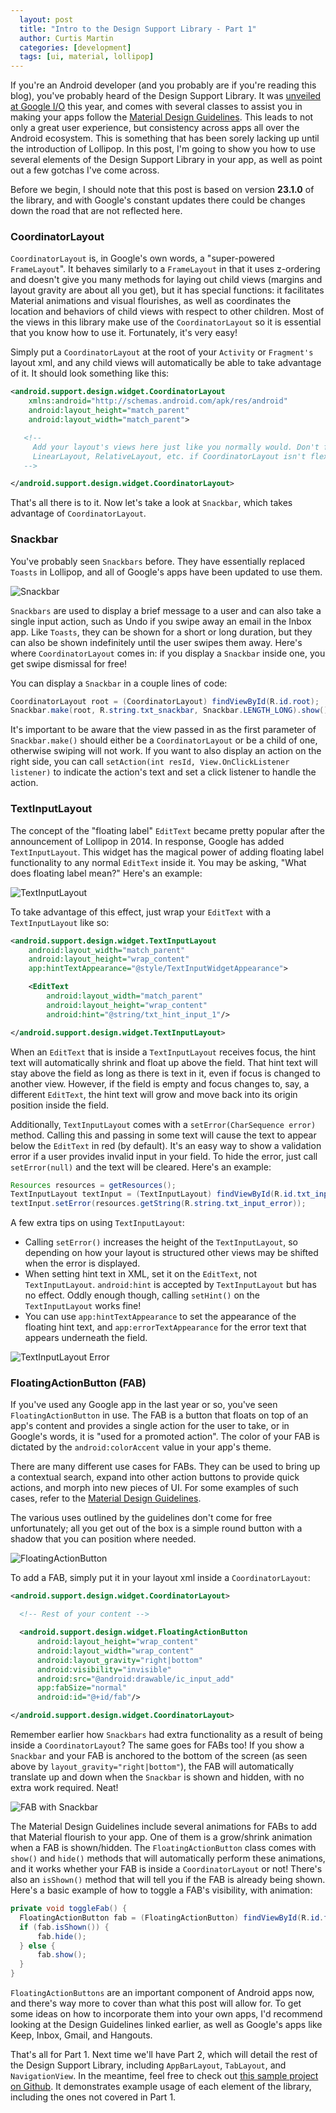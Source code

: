 ```yaml
---
  layout: post
  title: "Intro to the Design Support Library - Part 1"
  author: Curtis Martin
  categories: [development]
  tags: [ui, material, lollipop]
---
```


If you're an Android developer (and you probably are if you're reading this blog), you've probably heard of the Design Support Library. It was [unveiled at Google I/O](http://android-developers.blogspot.com/2015/05/android-design-support-library.html) this year, and comes with several classes to assist you in making your apps follow the [Material Design Guidelines](https://www.google.com/design/spec/material-design/introduction.html). This leads to not only a great user experience, but consistency across apps all over the Android ecosystem. This is something that has been sorely lacking up until the introduction of Lollipop. In this post, I'm going to show you how to use several elements of the Design Support Library in your app, as well as point out a few gotchas I've come across.<!--more-->

Before we begin, I should note that this post is based on version __23.1.0__ of the library, and with Google's constant updates there could be changes down the road that are not reflected here.

### CoordinatorLayout

`CoordinatorLayout` is, in Google's own words, a "super-powered `FrameLayout`". It behaves similarly to a `FrameLayout` in that it uses z-ordering and doesn't give you many methods for laying out child views (margins and layout gravity are about all you get), but it has special functions: it facilitates Material animations and visual flourishes, as well as coordinates the location and behaviors of child views with respect to other children. Most of the views in this library make use of the `CoordinatorLayout` so it is essential that you know how to use it. Fortunately, it's very easy!

Simply put a `CoordinatorLayout` at the root of your `Activity` or `Fragment's` layout xml, and any child views will automatically be able to take advantage of it. It should look something like this:

```xml
<android.support.design.widget.CoordinatorLayout
    xmlns:android="http://schemas.android.com/apk/res/android"
    android:layout_height="match_parent"
    android:layout_width="match_parent">

   <!-- 
     Add your layout's views here just like you normally would. Don't forget to add a root 
     LinearLayout, RelativeLayout, etc. if CoordinatorLayout isn't flexible enough for your needs.
   -->

</android.support.design.widget.CoordinatorLayout>
```

That's all there is to it. Now let's take a look at `Snackbar`, which takes advantage of `CoordinatorLayout`.

### Snackbar

You've probably seen `Snackbars` before. They have essentially replaced `Toasts` in Lollipop, and all of Google's apps have been updated to use them.

![Snackbar](/assets/2016-03-14-design-support-lib/snackbar.gif)

`Snackbars` are used to display a brief message to a user and can also take a single input action, such as Undo if you swipe away an email in the Inbox app. Like `Toasts`, they can be shown for a short or long duration, but they can also be shown indefinitely until the user swipes them away. Here's where `CoordinatorLayout` comes in: if you display a `Snackbar` inside one, you get swipe dismissal for free!

You can display a `Snackbar` in a couple lines of code:

```java
CoordinatorLayout root = (CoordinatorLayout) findViewById(R.id.root);
Snackbar.make(root, R.string.txt_snackbar, Snackbar.LENGTH_LONG).show();
```

It's important to be aware that the view passed in as the first parameter of `Snackbar.make()` should either be a `CoordinatorLayout` or be a child of one, otherwise swiping will not work. If you want to also display an action on the right side, you can call `setAction(int resId, View.OnClickListener listener)` to indicate the action's text and set a click listener to handle the action.

### TextInputLayout

The concept of the "floating label" `EditText` became pretty popular after the announcement of Lollipop in 2014. In response, Google has added `TextInputLayout`. This widget has the magical power of adding floating label functionality to any normal `EditText` inside it. You may be asking, "What does floating label mean?" Here's an example:

![TextInputLayout](/assets/2016-03-14-design-support-lib/textinputlayout.gif)

To take advantage of this effect, just wrap your `EditText` with a `TextInputLayout` like so:

```xml
<android.support.design.widget.TextInputLayout
    android:layout_width="match_parent"
    android:layout_height="wrap_content"
    app:hintTextAppearance="@style/TextInputWidgetAppearance">

    <EditText
        android:layout_width="match_parent"
        android:layout_height="wrap_content"
        android:hint="@string/txt_hint_input_1"/>

</android.support.design.widget.TextInputLayout>
```

When an `EditText` that is inside a `TextInputLayout` receives focus, the hint text will automatically shrink and float up above the field. That hint text will stay above the field as long as there is text in it, even if focus is changed to another view. However, if the field is empty and focus changes to, say, a different `EditText`, the hint text will grow and move back into its origin position inside the field.

Additionally, `TextInputLayout` comes with a `setError(CharSequence error)` method. Calling this and passing in some text will cause the text to appear below the `EditText` in red (by default). It's an easy way to show a validation error if a user provides invalid input in your field. To hide the error, just call `setError(null)` and the text will be cleared. Here's an example:

```java
Resources resources = getResources();
TextInputLayout textInput = (TextInputLayout) findViewById(R.id.txt_input_2);
textInput.setError(resources.getString(R.string.txt_input_error));
```

A few extra tips on using `TextInputLayout`:

* Calling `setError()` increases the height of the `TextInputLayout`, so depending on how your layout is structured other views may be shifted when the error is displayed.
* When setting hint text in XML, set it on the `EditText`, not `TextInputLayout`. `android:hint` is accepted by `TextInputLayout` but has no effect. Oddly enough though, calling `setHint()` on the `TextInputLayout` works fine!
* You can use `app:hintTextAppearance` to set the appearance of the floating hint text, and `app:errorTextAppearance` for the error text that appears underneath the field.

![TextInputLayout Error](/assets/2016-03-14-design-support-lib/textinputlayouterror.gif)

### FloatingActionButton (FAB)

If you've used any Google app in the last year or so, you've seen `FloatingActionButton` in use. The FAB is a button that floats on top of an app's content and provides a single action for the user to take, or in Google's words, it is "used for a promoted action". The color of your FAB is dictated by the `android:colorAccent` value in your app's theme.

There are many different use cases for FABs. They can be used to bring up a contextual search, expand into other action buttons to provide quick actions, and morph into new pieces of UI. For some examples of such cases, refer to the [Material Design Guidelines](https://www.google.com/design/spec/components/buttons-floating-action-button.html#buttons-floating-action-button-transitions).

The various uses outlined by the guidelines don't come for free unfortunately; all you get out of the box is a simple round button with a shadow that you can position where needed.

![FloatingActionButton](/assets/2016-03-14-design-support-lib/fab.gif)

To add a FAB, simply put it in your layout xml inside a `CoordinatorLayout`:

```xml
<android.support.design.widget.CoordinatorLayout>

  <!-- Rest of your content -->

  <android.support.design.widget.FloatingActionButton
      android:layout_height="wrap_content"
      android:layout_width="wrap_content"
      android:layout_gravity="right|bottom"
      android:visibility="invisible"
      android:src="@android:drawable/ic_input_add"
      app:fabSize="normal"
      android:id="@+id/fab"/>

</android.support.design.widget.CoordinatorLayout>
```

Remember earlier how `Snackbars` had extra functionality as a result of being inside a `CoordinatorLayout`? The same goes for FABs too! If you show a `Snackbar` and your FAB is anchored to the bottom of the screen (as seen above by `layout_gravity="right|bottom"`), the FAB will automatically translate up and down when the `Snackbar` is shown and hidden, with no extra work required. Neat!

![FAB with Snackbar](/assets/2016-03-14-design-support-lib/fab-snackbar.gif)

The Material Design Guidelines include several animations for FABs to add that Material flourish to your app. One of them is a grow/shrink animation when a FAB is shown/hidden. The `FloatingActionButton` class comes with `show()` and `hide()` methods that will automatically perform these animations, and it works whether your FAB is inside a `CoordinatorLayout` or not! There's also an `isShown()` method that will tell you if the FAB is already being shown. Here's a basic example of how to toggle a FAB's visibility, with animation:

```java
private void toggleFab() {
  FloatingActionButton fab = (FloatingActionButton) findViewById(R.id.fab);
  if (fab.isShown()) {
      fab.hide();
  } else {
      fab.show();
  }
}
```

`FloatingActionButtons` are an important component of Android apps now, and there's way more to cover than what this post will allow for. To get some ideas on how to incorporate them into your own apps, I'd recommend looking at the Design Guidelines linked earlier, as well as Google's apps like Keep, Inbox, Gmail, and Hangouts.

That's all for Part 1. Next time we'll have Part 2, which will detail the rest of the Design Support Library, including `AppBarLayout`, `TabLayout`, and `NavigationView`. In the meantime, feel free to check out [this sample project on Github](https://github.com/curtinmartis/Design-Support-Demo). It demonstrates example usage of each element of the library, including the ones not covered in Part 1.
